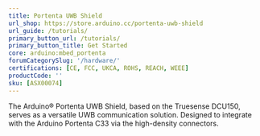 ```yaml
---
title: Portenta UWB Shield
url_shop: https://store.arduino.cc/portenta-uwb-shield
url_guide: /tutorials/
primary_button_url: /tutorials/
primary_button_title: Get Started
core: arduino:mbed_portenta
forumCategorySlug: '/hardware/'
certifications: [CE, FCC, UKCA, ROHS, REACH, WEEE]
productCode: ''
sku: [ASX00074]
---
```


The Arduino® Portenta UWB Shield, based on the Truesense DCU150, serves as a versatile UWB communication solution. Designed to integrate with the Arduino Portenta C33 via the high-density connectors.